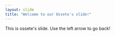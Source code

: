 ```yaml
---
layout: slide
title: "Welcome to our Ossete's slide!"
---
```

This is ossete's slide.
Use the left arrow to go back!